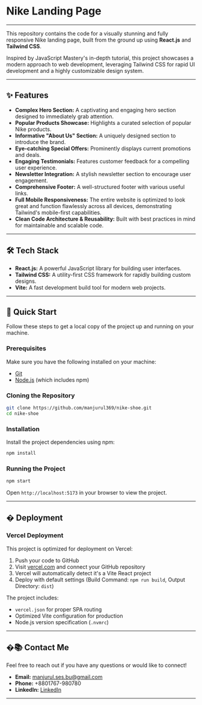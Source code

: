 # Nike Landing Page

---

This repository contains the code for a visually stunning and fully responsive Nike landing page, built from the ground up using **React.js** and **Tailwind CSS**.

Inspired by JavaScript Mastery's in-depth tutorial, this project showcases a modern approach to web development, leveraging Tailwind CSS for rapid UI development and a highly customizable design system.

---

## ✨ Features

* **Complex Hero Section:** A captivating and engaging hero section designed to immediately grab attention.
* **Popular Products Showcase:** Highlights a curated selection of popular Nike products.
* **Informative "About Us" Section:** A uniquely designed section to introduce the brand.
* **Eye-catching Special Offers:** Prominently displays current promotions and deals.
* **Engaging Testimonials:** Features customer feedback for a compelling user experience.
* **Newsletter Integration:** A stylish newsletter section to encourage user engagement.
* **Comprehensive Footer:** A well-structured footer with various useful links.
* **Full Mobile Responsiveness:** The entire website is optimized to look great and function flawlessly across all devices, demonstrating Tailwind's mobile-first capabilities.
* **Clean Code Architecture & Reusability:** Built with best practices in mind for maintainable and scalable code.

---

## 🛠️ Tech Stack

* **React.js:** A powerful JavaScript library for building user interfaces.
* **Tailwind CSS:** A utility-first CSS framework for rapidly building custom designs.
* **Vite:** A fast development build tool for modern web projects.

---

## 🚀 Quick Start

Follow these steps to get a local copy of the project up and running on your machine.

### Prerequisites

Make sure you have the following installed on your machine:

* [Git](https://git-scm.com/)
* [Node.js](https://nodejs.org/en/) (which includes npm)

### Cloning the Repository

```bash
git clone https://github.com/manjurul369/nike-shoe.git
cd nike-shoe
```

### Installation

Install the project dependencies using npm:

```bash
npm install
```

### Running the Project

```bash
npm start
```

Open `http://localhost:5173` in your browser to view the project.

---

## � Deployment

### Vercel Deployment

This project is optimized for deployment on Vercel:

1. Push your code to GitHub
2. Visit [vercel.com](https://vercel.com) and connect your GitHub repository
3. Vercel will automatically detect it's a Vite React project
4. Deploy with default settings (Build Command: `npm run build`, Output Directory: `dist`)

The project includes:
- `vercel.json` for proper SPA routing
- Optimized Vite configuration for production
- Node.js version specification (`.nvmrc`)

---

## �📚 Contact Me

Feel free to reach out if you have any questions or would like to connect!

* **Email:** [manjurul.ses.bu@gmail.com](mailto:manjurul.ses.bu@gmail.com)
* **Phone:** +8801767-980780
* **LinkedIn:** [LinkedIn](https://www.linkedin.com/in/manjurul369/)

---
